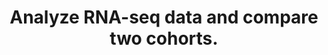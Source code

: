 ---
title: Analyze RNA-seq data and compare two cohorts. 
blurb: Analyze RNA-seq data
user-stories:
- USERSTORY-83
- USERSTORY-84
---